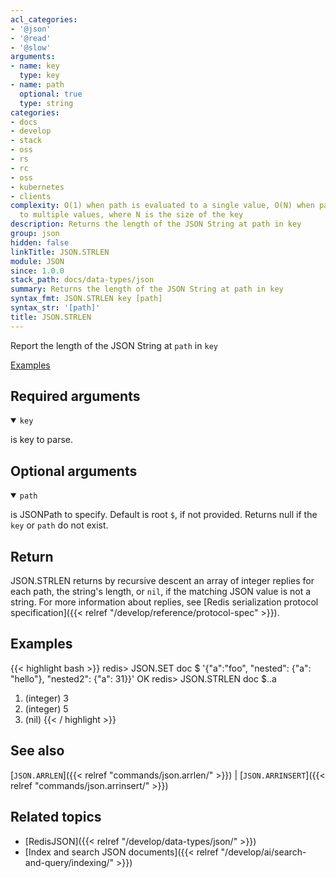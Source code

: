 ```yaml
---
acl_categories:
- '@json'
- '@read'
- '@slow'
arguments:
- name: key
  type: key
- name: path
  optional: true
  type: string
categories:
- docs
- develop
- stack
- oss
- rs
- rc
- oss
- kubernetes
- clients
complexity: O(1) when path is evaluated to a single value, O(N) when path is evaluated
  to multiple values, where N is the size of the key
description: Returns the length of the JSON String at path in key
group: json
hidden: false
linkTitle: JSON.STRLEN
module: JSON
since: 1.0.0
stack_path: docs/data-types/json
summary: Returns the length of the JSON String at path in key
syntax_fmt: JSON.STRLEN key [path]
syntax_str: '[path]'
title: JSON.STRLEN
---
```

Report the length of the JSON String at `path` in `key`

[Examples](#examples)

## Required arguments

<details open><summary><code>key</code></summary> 

is key to parse.
</details>

## Optional arguments

<details open><summary><code>path</code></summary> 

is JSONPath to specify. Default is root `$`, if not provided. Returns null if the `key` or `path` do not exist.
</details>

## Return

JSON.STRLEN returns by recursive descent an array of integer replies for each path, the string's length, or `nil`, if the matching JSON value is not a string.
For more information about replies, see [Redis serialization protocol specification]({{< relref "/develop/reference/protocol-spec" >}}). 

## Examples

{{< highlight bash >}}
redis> JSON.SET doc $ '{"a":"foo", "nested": {"a": "hello"}, "nested2": {"a": 31}}'
OK
redis> JSON.STRLEN doc $..a
1) (integer) 3
2) (integer) 5
3) (nil)
{{< / highlight >}}

## See also

[`JSON.ARRLEN`]({{< relref "commands/json.arrlen/" >}}) | [`JSON.ARRINSERT`]({{< relref "commands/json.arrinsert/" >}}) 

## Related topics

* [RedisJSON]({{< relref "/develop/data-types/json/" >}})
* [Index and search JSON documents]({{< relref "/develop/ai/search-and-query/indexing/" >}})

